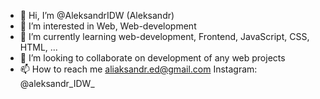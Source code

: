 - 👋 Hi, I’m @AleksandrIDW  (Aleksandr)
- 👀 I’m interested in  Web, Web-development
- 🌱 I’m currently learning web-development, Frontend, JavaScript, CSS, HTML, ...
- 💞️ I’m looking to collaborate on development of any web projects
- 📫 How to reach me aliaksandr.ed@gmail.com
Instagram: @aleksandr_IDW_

<!---
AleksandrIDW/AleksandrIDW is a ✨ special ✨ repository because its `README.md` (this file) appears on your GitHub profile.
You can click the Preview link to take a look at your changes.
--->

